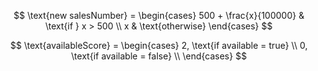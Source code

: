 $$
\text{new salesNumber} = 
\begin{cases} 
500 + \frac{x}{100000} & \text{if } x > 500 \\
x & \text{otherwise}
\end{cases}
$$

$$
\text{availableScore} = \begin{cases} 
2, \text{if available = true} \\
0, \text{if available = false} \\
\end{cases}
$$

